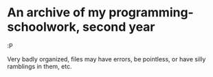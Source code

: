 # An archive of my programming-schoolwork, second year

:P

Very badly organized, files may have errors, be pointless, or have silly ramblings in them, etc.